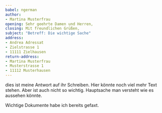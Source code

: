 ```yaml
---
babel: ngerman
author:
- Martina Musterfrau
opening: Sehr geehrte Damen und Herren,
closing: Mit freundlichen Grüßen,
subject: "Betreff: Die wichtige Sache"
address:
- Andrea Adressat
- Zielstrasse 1
- 11111 Zielhausen
return-address:
- Martina Musterfrau
- Musterstrasse 1
- 11112 Musterhausen
---
```


dies ist meine Antwort auf ihr Schreiben. Hier könnte noch viel mehr Text
stehen. Aber ist auch nicht so wichtig. Hauptsache man versteht wie es
aussehen könnte.


Wichtige Dokumente habe ich bereits gefaxt.



